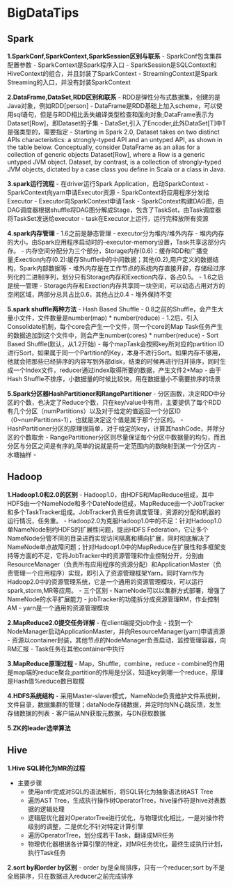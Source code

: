 # BigDataTips

## Spark 

__1.SparkConf,SparkContext,SparkSession区别与联系__
	 - SparkConf包含集群配置参数
	 - SparkContext是Spark程序入口
	 - SparkSession是SQLContext和HiveContext的组合，并且封装了SparkContext
	 - StreamingContext是Spark Streaming的入口，并没有封装SparkContext

 __2.DataFrame,DataSet,RDD区别和联系__
	 - RDD是弹性分布式数据集，创建的是Java对象，例如RDD[person]
	 - DataFrame是RDD基础上加入scheme，可以使用sql语句，但是与RDD相比丢失编译类型检查和面向对象;DataFrame表示为Dataset[Row]，即Dataset的子集
	 - DataSet,引入了Encoder,此外DataSet[T]中T是强类型的，需要指定
	 - Starting in Spark 2.0, Dataset takes on two distinct APIs characteristics: a strongly-typed API and an untyped API, as shown in the table below. Conceptually, consider DataFrame as an alias for a collection of generic objects Dataset[Row], where a Row is a generic untyped JVM object. Dataset, by contrast, is a collection of strongly-typed JVM objects, dictated by a case class you define in Scala or a class in Java.

 __3.spark运行流程__
 	- 在driver运行Spark Application，启动SparkContext
 	- SparkContext向yarn申请Executor资源
 	- SparkContext将应用程序分发给Executor
 	- Executor向SparkContext申请Task
 	- SparkContext构建DAG图，由DAG调度器根据shuffle将DAG图分解成Stage，包含了TaskSet，由Task调度器将TaskSet发送给executor
 	- task在Executor上运行，运行完释放所有资源

 __4.spark内存管理__
 	- 1.6之前是静态管理
	 	- executor分为堆内/堆外内存
	 	- 堆内内存的大小，由Spark应用程序启动时的–executor-memory设置，Task共享这部分内存。
	 	- 内存空间分配分为三个部分，Storage内存(0.6)：缓存RDD和广播变量;Exection内存(0.2):缓存Shuffle中的中间数据；其他(0.2),用户定义的数据结构，Spark内部数据等
	 	- 堆外内存是在工作节点的系统内存直接开辟，存储经过序列化的二进制序列，划分只有Storage内存和Exection内存，各占0.5。
	 - 1.6之后是统一管理
	 	- Storage内存和Exection内存共享同一块空间，可以动态占用对方的空闲区域，两部分总共占比0.6，其他占比0.4
	 	- 堆外保持不变

__5.spark shuffle两种方法__ 
	- Hash Based Shuffle
		- 0.8之前的Shuffle，会产生大量小文件，文件数量是number(map) * number(reduce)
		- 1.2后，引入Consolidate机制，每个core会产生一个文件，同一个core的Map Task任务产生的数据追加到这个文件中，则会产生number(cores) * number(reduce)
	- Sort Based Shuffle(默认，从1.2开始)
		- 每个mapTask会按照key所对应的partition ID进行Sort，如果属于同一个Partition的Key，本身不进行Sort。如果内存不够用，他就会把那些已经排序的内容写到外部disk，结束的时候再进行归并排序，同时生成一个Index文件，reducer通过index取得所要的数据，产生文件2*Map
	- 由于Hash Shuffle不排序，小数据量的时候比较快，用在数据量小不需要排序的场景

__5.Spark分区器HashPartitioner和RangePartitioner__
	- 分区函数，决定RDD中分区的个数，也决定了Reduce个数，只在key/value中有用，主要提供了每个RDD有几个分区（numPartitions）以及对于给定的值返回一个分区ID（0~numPartitions-1），也就是决定这个值是属于那个分区的。
	- HashPartitioner分区的原理很简单，对于给定的key，计算其hashCode，并除分区的个数取余
	- RangePartitioner分区则尽量保证每个分区中数据量的均匀，而且分区与分区之间是有序的,简单的说就是将一定范围内的数映射到某一个分区内
		- 水塘抽样
		- 




 ## Hadoop
 __1.Hadoop1.0和2.0的区别__
	 - Hadoop1.0，由HDFS和MapReduce组成，其中HDFS由一个NameNode和多个DateNode组成，MapReduce由一个JobTracker和多个TaskTracker组成。JobTracker负责任务调度管理，资源的分配和机器的运行情况，任务重。
	 - Hadoop2.0为克服Hadoop1.0中的不足：针对Hadoop1.0单NameNode制约HDFS的扩展性问题，提出HDFS Federation，它让多个NameNode分管不同的目录进而实现访问隔离和横向扩展，同时彻底解决了NameNode单点故障问题；针对Hadoop1.0中的MapReduce在扩展性和多框架支持等方面的不足，它将JobTracker中的资源管理和作业控制分开，分别由ResourceManager（负责所有应用程序的资源分配）和ApplicationMaster（负责管理一个应用程序）实现，即引入了资源管理框架Yarn。同时Yarn作为Hadoop2.0中的资源管理系统，它是一个通用的资源管理模块，可以运行spark,storm,MR等应用。
	 - 三个区别
		 - NameNode可以以集群方式部署，增强了NameNode的水平扩展能力
		 - jobTracker的功能拆分成资源管理RM，作业控制AM
		 - yarn是一个通用的资源管理模块

 __2.MapReduce2.0提交任务详解__
 	- 在client端提交job作业
 	- 找到一个NodeManager启动ApplicationMaster，并向ResourceManager(yarn)申请资源
 	- 资源以container封装，其他节点的NodeManager负责启动，监控管理容器，向RM汇报
 	- Task任务在其他container中执行

 __3.MapReduce原理过程__
 	- Map，Shuffle，combine，reduce
 	- combine的作用是map端的reduce聚合;partition的作用是分区，知道key到哪一个reduce，原理是Hash值%reduce数目取模

 __4.HDFS系统结构__
 	- 采用Master-slaver模式，NameNode负责维护文件系统树，文件目录，数据集群的管理；dataNode存储数据，并定时向NN心跳反馈，发生存储数据的列表
 	- 客户端从NN获取元数据，与DN获取数据

 __5.ZK的leader选举算法__


 ## Hive
 __1.Hive SQL转化为MR的过程__
 - 主要步骤
 	- 使用antlr完成对SQL的语法解析，将SQL转化为抽象语法树AST Tree
 	- 遍历AST Tree，生成执行操作树OperatorTree，hive操作符是hive对表数据的逻辑处理
 	- 逻辑层优化器对OperatorTree进行优化，与物理优化相比，一是对操作符级别的调整，二是优化不针对特定计算引擎
 	- 遍历OperatorTree，划分成若干Task，翻译成MR任务
 	- 物理优化器根据各计算引擎的特定，对MR任务优化，最终生成执行计划，执行Task任务

__2.sort by和order by区别__
	- order by是全局排序，只有一个reducer;sort by不是全局排序，只在数据进入reducer之前完成排序



 

